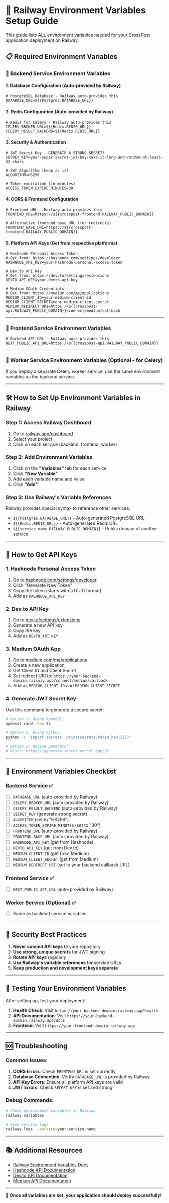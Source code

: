 # 🚀 Railway Environment Variables Setup Guide

This guide lists ALL environment variables needed for your CrossPost application deployment on Railway.

## 📋 **Required Environment Variables**

### 🔧 **Backend Service Environment Variables**

#### **1. Database Configuration (Auto-provided by Railway)**
```env
# PostgreSQL Database - Railway auto-provides this
DATABASE_URL=${{Postgres.DATABASE_URL}}
```

#### **2. Redis Configuration (Auto-provided by Railway)**
```env
# Redis for Celery - Railway auto-provides this
CELERY_BROKER_URL=${{Redis.REDIS_URL}}
CELERY_RESULT_BACKEND=${{Redis.REDIS_URL}}
```

#### **3. Security & Authentication**
```env
# JWT Secret Key - GENERATE A STRONG SECRET!
SECRET_KEY=your-super-secret-jwt-key-make-it-long-and-random-at-least-32-chars

# JWT Algorithm (keep as is)
ALGORITHM=HS256

# Token expiration (in minutes)
ACCESS_TOKEN_EXPIRE_MINUTES=30
```

#### **4. CORS & Frontend Configuration**
```env
# Frontend URL - Railway auto-provides this
FRONTEND_URL=https://${{crosspost-frontend.RAILWAY_PUBLIC_DOMAIN}}

# Alternative frontend base URL (for redirects)
FRONTEND_BASE_URL=https://${{crosspost-frontend.RAILWAY_PUBLIC_DOMAIN}}
```

#### **5. Platform API Keys (Get from respective platforms)**
```env
# Hashnode Personal Access Token
# Get from: https://hashnode.com/settings/developer
HASHNODE_API_KEY=your-hashnode-personal-access-token

# Dev.to API Key  
# Get from: https://dev.to/settings/extensions
DEVTO_API_KEY=your-devto-api-key

# Medium OAuth Credentials
# Get from: https://medium.com/me/applications
MEDIUM_CLIENT_ID=your-medium-client-id
MEDIUM_CLIENT_SECRET=your-medium-client-secret
MEDIUM_REDIRECT_URI=https://${{crosspost-api.RAILWAY_PUBLIC_DOMAIN}}/connect/medium/callback
```

---

### 🎨 **Frontend Service Environment Variables**

```env
# Backend API URL - Railway auto-provides this
NEXT_PUBLIC_API_URL=https://${{crosspost-api.RAILWAY_PUBLIC_DOMAIN}}
```

---

### 🔄 **Worker Service Environment Variables (Optional - for Celery)**

If you deploy a separate Celery worker service, use the same environment variables as the backend service.

---

## 🛠️ **How to Set Up Environment Variables in Railway**

### **Step 1: Access Railway Dashboard**
1. Go to [railway.app/dashboard](https://railway.app/dashboard)
2. Select your project
3. Click on each service (backend, frontend, worker)

### **Step 2: Add Environment Variables**
1. Click on the **"Variables"** tab for each service
2. Click **"New Variable"**
3. Add each variable name and value
4. Click **"Add"**

### **Step 3: Use Railway's Variable References**
Railway provides special syntax to reference other services:
- `${{Postgres.DATABASE_URL}}` - Auto-generated PostgreSQL URL
- `${{Redis.REDIS_URL}}` - Auto-generated Redis URL  
- `${{service-name.RAILWAY_PUBLIC_DOMAIN}}` - Public domain of another service

---

## 🔑 **How to Get API Keys**

### **1. Hashnode Personal Access Token**
1. Go to [hashnode.com/settings/developer](https://hashnode.com/settings/developer)
2. Click "Generate New Token"
3. Copy the token (starts with a UUID format)
4. Add as `HASHNODE_API_KEY`

### **2. Dev.to API Key**
1. Go to [dev.to/settings/extensions](https://dev.to/settings/extensions)
2. Generate a new API key
3. Copy the key
4. Add as `DEVTO_API_KEY`

### **3. Medium OAuth App**
1. Go to [medium.com/me/applications](https://medium.com/me/applications)
2. Create a new application
3. Get Client ID and Client Secret
4. Set redirect URI to: `https://your-backend-domain.railway.app/connect/medium/callback`
5. Add as `MEDIUM_CLIENT_ID` and `MEDIUM_CLIENT_SECRET`

### **4. Generate JWT Secret Key**
Use this command to generate a secure secret:
```bash
# Option 1: Using OpenSSL
openssl rand -hex 32

# Option 2: Using Python
python -c "import secrets; print(secrets.token_hex(32))"

# Option 3: Online generator
# Visit: https://generate-secret.vercel.app/32
```

---

## 📝 **Environment Variables Checklist**

### **Backend Service** ✅
- [ ] `DATABASE_URL` (auto-provided by Railway)
- [ ] `CELERY_BROKER_URL` (auto-provided by Railway)  
- [ ] `CELERY_RESULT_BACKEND` (auto-provided by Railway)
- [ ] `SECRET_KEY` (generate strong secret)
- [ ] `ALGORITHM` (set to "HS256")
- [ ] `ACCESS_TOKEN_EXPIRE_MINUTES` (set to "30")
- [ ] `FRONTEND_URL` (auto-provided by Railway)
- [ ] `FRONTEND_BASE_URL` (auto-provided by Railway)
- [ ] `HASHNODE_API_KEY` (get from Hashnode)
- [ ] `DEVTO_API_KEY` (get from Dev.to)
- [ ] `MEDIUM_CLIENT_ID` (get from Medium)
- [ ] `MEDIUM_CLIENT_SECRET` (get from Medium)
- [ ] `MEDIUM_REDIRECT_URI` (set to your backend callback URL)

### **Frontend Service** ✅
- [ ] `NEXT_PUBLIC_API_URL` (auto-provided by Railway)

### **Worker Service (Optional)** ✅
- [ ] Same as backend service variables

---

## 🚨 **Security Best Practices**

1. **Never commit API keys** to your repository
2. **Use strong, unique secrets** for JWT signing
3. **Rotate API keys** regularly
4. **Use Railway's variable references** for service URLs
5. **Keep production and development keys separate**

---

## 🔧 **Testing Your Environment Variables**

After setting up, test your deployment:

1. **Health Check**: Visit `https://your-backend-domain.railway.app/health`
2. **API Documentation**: Visit `https://your-backend-domain.railway.app/docs`
3. **Frontend**: Visit `https://your-frontend-domain.railway.app`

---

## 🆘 **Troubleshooting**

### **Common Issues:**

1. **CORS Errors**: Check `FRONTEND_URL` is set correctly
2. **Database Connection**: Verify `DATABASE_URL` is provided by Railway
3. **API Key Errors**: Ensure all platform API keys are valid
4. **JWT Errors**: Check `SECRET_KEY` is set and strong

### **Debug Commands:**
```bash
# Check environment variables in Railway
railway variables

# View service logs
railway logs --service=your-service-name
```

---

## 📚 **Additional Resources**

- [Railway Environment Variables Docs](https://docs.railway.app/develop/variables)
- [Hashnode API Documentation](https://apidocs.hashnode.com/)
- [Dev.to API Documentation](https://developers.forem.com/api)
- [Medium API Documentation](https://github.com/Medium/medium-api-docs)

---

**🎉 Once all variables are set, your application should deploy successfully!** 